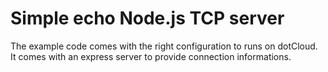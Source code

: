 # Simple echo Node.js TCP server
The example code comes with the right configuration to runs on dotCloud.  
It comes with an express server to provide connection informations.